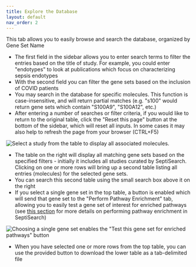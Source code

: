 ```yaml
---
title: Explore the Database
layout: default
nav_order: 2
---
```


This tab allows you to easily browse and search the database, organized by Gene
Set Name

- The first field in the sidebar allows you to enter search terms to filter the
  entries based on the title of study. For example, you could enter
  "endotypes" to look at publications which focus on characterizing sepsis
  endotypes
- With the second field you can filter the gene sets based on the inclusion of 
  COVID patients  
- You may search in the database for specific molecules. This function is
  case-insensitive, and will return partial matches (e.g. "s100" would return 
  gene sets which contain "S100A9", "S100A12", etc.)  
- After entering a number of searches or filter criteria, if you would like to
  return to the original table, click the "Reset this page" button at the
  bottom of the sidebar, which will reset all inputs. In some cases it may also
  help to refresh the page from your browser (CTRL+F5)  

![Select a study from the table to display all associated molecules.](../../assets/images/t2.png)

- The table on the right will display all matching gene sets based on the
  specified filters - initially it includes all studies curated by SeptiSearch.
  Clicking on one or more rows will bring up a second table listing all entries
  (molecules) for the selected gene sets.
- You can search this second table using the small search box above it on the
  right
- If you select a single gene set in the top table, a button is enabled which
  will send that gene set to the "Perform Pathway Enrichment" tab, allowing you
  to easily test a gene set of interest for enriched pathways (see
  [this section](#perform-pathway-enrichment) for more details on performing
  pathway enrichment in SeptiSearch)

![Choosing a single gene set enables the "Test this gene set for enriched pathways" button](../../assets/images/t3.png)

- When you have selected one or more rows from the top table, you can use the
  provided button to download the lower table as a tab-delimited file
